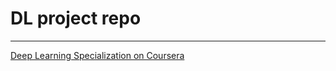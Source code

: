 # DL project repo

------

[Deep Learning Specialization on Coursera](https://www.coursera.org/specializations/deep-learning)
